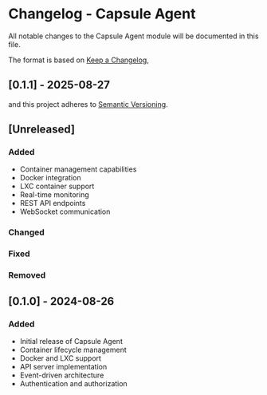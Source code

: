 # Changelog - Capsule Agent

All notable changes to the Capsule Agent module will be documented in this file.

The format is based on [Keep a Changelog](https://keepachangelog.com/en/1.0.0/),
## [0.1.1] - 2025-08-27



and this project adheres to [Semantic Versioning](https://semver.org/spec/v2.0.0.html).

## [Unreleased]

### Added
- Container management capabilities
- Docker integration
- LXC container support
- Real-time monitoring
- REST API endpoints
- WebSocket communication

### Changed

### Fixed

### Removed

## [0.1.0] - 2024-08-26

### Added
- Initial release of Capsule Agent
- Container lifecycle management
- Docker and LXC support
- API server implementation
- Event-driven architecture
- Authentication and authorization
